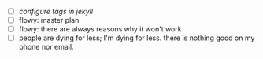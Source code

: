 - [ ] _configure tags in jekyll_
- [ ] flowy: master plan
- [ ] flowy: there are always reasons why it won't work
- [ ] people are dying for less; I'm dying for less. there is nothing good on my phone nor email.

